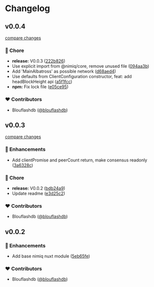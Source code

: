 # Changelog


## v0.0.4

[compare changes](https://github.com/blouflashdb/nimiq-nuxt-module/compare/v0.0.3...v0.0.4)

### 🏡 Chore

- **release:** V0.0.3 ([222b826](https://github.com/blouflashdb/nimiq-nuxt-module/commit/222b826))
- Use explicit import from @nimiq/core, remove unused file ([094aa3b](https://github.com/blouflashdb/nimiq-nuxt-module/commit/094aa3b))
- Add 'MainAlbatross' as possible network ([d68aed4](https://github.com/blouflashdb/nimiq-nuxt-module/commit/d68aed4))
- Use defaults from ClientConfiguration constructor, feat: add headBlockHeight api ([a5f1fcc](https://github.com/blouflashdb/nimiq-nuxt-module/commit/a5f1fcc))
- **npm:** Fix lock file ([e05ce95](https://github.com/blouflashdb/nimiq-nuxt-module/commit/e05ce95))

### ❤️ Contributors

- Blouflashdb ([@blouflashdb](http://github.com/blouflashdb))

## v0.0.3

[compare changes](https://github.com/blouflashdb/nimiq-nuxt-module/compare/v0.0.2...v0.0.3)

### 🚀 Enhancements

- Add clientPromise and peerCount return, make consensus readonly ([3a6328c](https://github.com/blouflashdb/nimiq-nuxt-module/commit/3a6328c))

### 🏡 Chore

- **release:** V0.0.2 ([bdb24a9](https://github.com/blouflashdb/nimiq-nuxt-module/commit/bdb24a9))
- Update readme ([e3d25c2](https://github.com/blouflashdb/nimiq-nuxt-module/commit/e3d25c2))

### ❤️ Contributors

- Blouflashdb ([@blouflashdb](http://github.com/blouflashdb))

## v0.0.2


### 🚀 Enhancements

- Add base nimiq nuxt module ([5eb65fe](https://github.com/blouflashdb/nimiq-nuxt-module/commit/5eb65fe))

### ❤️ Contributors

- Blouflashdb ([@blouflashdb](http://github.com/blouflashdb))


